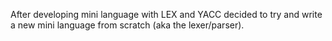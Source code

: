 After developing mini language with LEX and YACC decided to try and write a new mini language from scratch (aka the lexer/parser).
